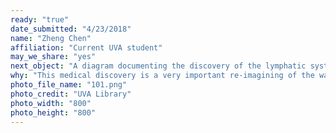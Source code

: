 ```yaml
---
ready: "true"
date_submitted: "4/23/2018"
name: "Zheng Chen"
affiliation: "Current UVA student"
may_we_share: "yes"
next_object: "A diagram documenting the discovery of the lymphatic system breakthrough"
why: "This medical discovery is a very important re-imagining of the way that our immune systems works leading to many lives saved and a completely new view on how the human body functions. It also seems like there is a lack of recent scientific breakthroughs in the collection of objects. This seems like a very good representative of UVa's academic achievements."
photo_file_name: "101.png"
photo_credit: "UVA Library"
photo_width: "800"
photo_height: "800"
---
```

